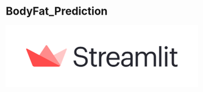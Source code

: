 # BodyFat_Prediction

[![Streamlit](streamlit.png)]([https://www.streamlit.io/](https://bodyfatprediction-hnchpvoe43czpnahsnev4m.streamlit.app/)https://bodyfatprediction-hnchpvoe43czpnahsnev4m.streamlit.app/)
